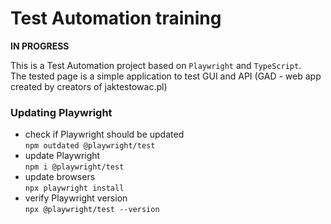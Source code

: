 # Test Automation training

<b>IN PROGRESS</b>

This is a Test Automation project based on `Playwright` and `TypeScript`.  
The tested page is a simple application to test GUI and API (GAD - web app created by creators of jaktestowac.pl)

### Updating Playwright

- check if Playwright should be updated  
  `npm outdated @playwright/test`
- update Playwright  
  `npm i @playwright/test`
- update browsers  
  `npx playwright install`
- verify Playwright version  
  `npx @playwright/test --version`
